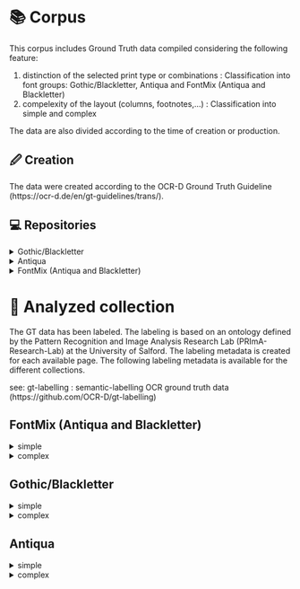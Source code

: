 <div>
   <div id="main">
      <h1>📚 Corpus</h1>
      <p>This corpus includes Ground Truth data compiled considering the following feature:</p>
      <ol>
         <li>distinction of the selected print type or combinations : Classification into font groups: Gothic/Blackletter, Antiqua and FontMix (Antiqua and Blackletter)</li>
         <li>compelexity of the layout (columns, footnotes,...) : Classification into simple and complex</li>
      </ol>
      <p>The data are also divided according to the time of creation or production.</p>
      <h2>🖉 Creation</h2>
      <p>The data were created according to the OCR-D Ground Truth Guideline (https://ocr-d.de/en/gt-guidelines/trans/).</p>
      <h2>💻 Repositories</h2>
      <div id="data">
         <details>
            <summary>Gothic/Blackletter</summary>
            <details>
               <summary>
                  simple
               </summary>
               <ul>
                  <li>https://github.com/tboenig/16_frak_simple</li>
                  <li>https://github.com/tboenig/17_frak_simple</li>
                  <li>https://github.com/tboenig/18_frak_simple</li>
                  <li>https://github.com/tboenig/19_frak_simple</li>
               </ul>
            </details>
            <details>
               <summary>
                  complex
               </summary>
               <ul>
                  <li>https://github.com/tboenig/16_frak_complex</li>
                  <li>https://github.com/tboenig/17_frak_complex</li>
                  <li>https://github.com/tboenig/18_frak_complex</li>
               </ul>
            </details>
         </details>
         <details>
            <summary>Antiqua</summary>
            <details>
               <summary>
                  simple
               </summary>
               <ul>
                  <li>https://github.com/tboenig/16_ant_simple</li>
                  <li>https://github.com/tboenig/18_ant_simple</li>
               </ul>
            </details>
            <details>
               <summary>
                  complex
               </summary>
               <ul>
                  <li>https://github.com/tboenig/16_ant_complex</li>
                  <li>https://github.com/tboenig/19_ant_simple</li>
               </ul>
            </details>
         </details>
         <details>
            <summary>FontMix (Antiqua and Blackletter)</summary>
            <details>
               <summary>
                  fontmix
               </summary>
               <ul>
                  <li>https://github.com/tboenig/17_fontmix_simple</li>
                  <li>https://github.com/tboenig/18_fontmix_complex</li>
               </ul>
            </details>
         </details>
      </div>
   </div>
   <div>
      <h1>📔 Analyzed collection</h1>
      <p>The GT data has been labeled. The labeling is based on an ontology defined by the Pattern Recognition 
                    and Image Analysis Research Lab (PRImA-Research-Lab) at the University of Salford. The labeling metadata 
                    is created for each available page. The following labeling metadata is available for the different collections.</p>
      <p>see: gt-labelling : semantic-labelling OCR ground truth data (https://github.com/OCR-D/gt-labelling)</p>
      <div>
         <h2>FontMix (Antiqua and Blackletter)</h2>
         <div>
            <details>
               <summary>simple</summary>
               <ul>
                  <li>
                     <details>
                        <summary>activityDomain/computing/visual/analysisRecognition/layoutAnalysis</summary>
                        <p>In computer vision, document layout analysis is the process of identifying and categorizing the regions of interest in the scanned image of a text document. A reading system requires the segmentation of text zones from non-textual ones and the arrangement in their correct reading order.

Examples:
Page layout analysis (segmentation into regions, classification into text, graphic, table etc.)

Related:
"OCR": Often used as a synonym for layout analysis and text recognition, but strictly only the text recognition component.</p>
                     </details>
                  </li>
                  <li>
                     <details>
                        <summary>activityDomain/computing/visual/analysisRecognition/ocr</summary>
                        <p/>
                     </details>
                  </li>
                  <li>
                     <details>
                        <summary>activityDomain/computing/visual/analysisRecognition/text</summary>
                        <p>Translation of any kind of depicted symbols to machine readable format

Examples:
OCR
Mathematical equation recognition

Related:
Text processing (separate category)
Table recognition
Map reading</p>
                     </details>
                  </li>
                  <li>
                     <details>
                        <summary>condition/acquisition/method-flaws/imaging/uneven-illumination</summary>
                        <p>Uneven illumination leading to brightness or contrast variations</p>
                     </details>
                  </li>
                  <li>
                     <details>
                        <summary>condition/production-related/document-characteristics/low-contrast</summary>
                        <p>The contrast bwtween the paper and the page content is very low</p>
                     </details>
                  </li>
                  <li>
                     <details>
                        <summary>condition/production-related/document-faults/ink-from-facing</summary>
                        <p>Ink from facing page was transferred to this page</p>
                     </details>
                  </li>
                  <li>
                     <details>
                        <summary>condition/wear/additions/informative/annotations</summary>
                        <p>Annotations regarding the content</p>
                     </details>
                  </li>
                  <li>
                     <details>
                        <summary>content-encoding/structured</summary>
                        <p>E.g. XML</p>
                     </details>
                  </li>
                  <li>
                     <details>
                        <summary>content-type/corpus</summary>
                        <p>
Corpus: a collection of written texts, especially the entire works of a particular author or a body of writing on a particular subject.

Examples:
A text corpus,
An image database</p>
                     </details>
                  </li>
                  <li>
                     <details>
                        <summary>contentOfInterest/visual/graphical</summary>
                        <p>
                        Description coming soon.
                    </p>
                     </details>
                  </li>
                  <li>
                     <details>
                        <summary>contentOfInterest/visual/graphical/separator</summary>
                        <p>
                        Description coming soon.
                    </p>
                     </details>
                  </li>
                  <li>
                     <details>
                        <summary>contentOfInterest/visual/text</summary>
                        <p>
                        Description coming soon.
                    </p>
                     </details>
                  </li>
                  <li>
                     <details>
                        <summary>data-attributes/document-related/structural/running-titles</summary>
                        <p>Titles repeated each page</p>
                     </details>
                  </li>
                  <li>
                     <details>
                        <summary>data-attributes/document-related/visual/text/drop-caps</summary>
                        <p>Drap capitals (large capitals at beginning of paragraph)</p>
                     </details>
                  </li>
                  <li>
                     <details>
                        <summary>data-attributes/document-related/visual/text/font/multi-font/font-sizes</summary>
                        <p>More than one font size used</p>
                     </details>
                  </li>
                  <li>
                     <details>
                        <summary>data-attributes/document-related/visual/text/font/multi-font/typefaces</summary>
                        <p>More than one typeface used</p>
                     </details>
                  </li>
                  <li>
                     <details>
                        <summary>data-attributes/document-related/visual/text/font/typeface/antiqua</summary>
                        <p>Antiqua font (more modern)</p>
                     </details>
                  </li>
                  <li>
                     <details>
                        <summary>data-attributes/document-related/visual/text/font/typeface/blackletter</summary>
                        <p>Blackletter, gothic, Fraktur</p>
                     </details>
                  </li>
                  <li>
                     <details>
                        <summary>data-attributes/language/mixed</summary>
                        <p>More than one language used</p>
                     </details>
                  </li>
                  <li>
                     <details>
                        <summary>granularity/logical/document-related/paragraph</summary>
                        <p>
                        Description coming soon.
                    </p>
                     </details>
                  </li>
                  <li>
                     <details>
                        <summary>granularity/physical/document-related/page</summary>
                        <p>
                        Description coming soon.
                    </p>
                     </details>
                  </li>
                  <li>
                     <details>
                        <summary>granularity/physical/document-related/region</summary>
                        <p>Region, zone, block</p>
                     </details>
                  </li>
                  <li>
                     <details>
                        <summary>granularity/physical/document-related/text-line</summary>
                        <p>
                        Description coming soon.
                    </p>
                     </details>
                  </li>
                  <li>
                     <details>
                        <summary>granularity/physical/document-related/word</summary>
                        <p>Word or partial word, if separated by line break, for example</p>
                     </details>
                  </li>
                  <li>
                     <details>
                        <summary>platform/platform-independent</summary>
                        <p>
                        Description coming soon.
                    </p>
                     </details>
                  </li>
               </ul>
            </details>
         </div>
         <div>
            <details>
               <summary>complex</summary>
               <ul>
                  <li>
                     <details>
                        <summary>activityDomain/computing/visual/analysisRecognition/layoutAnalysis</summary>
                        <p>In computer vision, document layout analysis is the process of identifying and categorizing the regions of interest in the scanned image of a text document. A reading system requires the segmentation of text zones from non-textual ones and the arrangement in their correct reading order.

Examples:
Page layout analysis (segmentation into regions, classification into text, graphic, table etc.)

Related:
"OCR": Often used as a synonym for layout analysis and text recognition, but strictly only the text recognition component.</p>
                     </details>
                  </li>
                  <li>
                     <details>
                        <summary>activityDomain/computing/visual/analysisRecognition/ocr</summary>
                        <p/>
                     </details>
                  </li>
                  <li>
                     <details>
                        <summary>activityDomain/computing/visual/analysisRecognition/text</summary>
                        <p>Translation of any kind of depicted symbols to machine readable format

Examples:
OCR
Mathematical equation recognition

Related:
Text processing (separate category)
Table recognition
Map reading</p>
                     </details>
                  </li>
                  <li>
                     <details>
                        <summary>condition/acquisition/content-or-background/included-objects/preceeding-or-proceeding</summary>
                        <p>Part of preceeding or succeeding object included (e.g. other page)</p>
                     </details>
                  </li>
                  <li>
                     <details>
                        <summary>condition/acquisition/geometric/page-curl</summary>
                        <p>Visible page curl (e.g. book scanning)</p>
                     </details>
                  </li>
                  <li>
                     <details>
                        <summary>condition/acquisition/geometric/perspective-distortions</summary>
                        <p>Perspective distortions (e.g. due to camera-based acquisition)</p>
                     </details>
                  </li>
                  <li>
                     <details>
                        <summary>condition/acquisition/method-flaws/imaging/uneven-illumination</summary>
                        <p>Uneven illumination leading to brightness or contrast variations</p>
                     </details>
                  </li>
                  <li>
                     <details>
                        <summary>condition/production-related/document-characteristics/low-contrast</summary>
                        <p>The contrast bwtween the paper and the page content is very low</p>
                     </details>
                  </li>
                  <li>
                     <details>
                        <summary>condition/production-related/document-faults/ink-from-facing</summary>
                        <p>Ink from facing page was transferred to this page</p>
                     </details>
                  </li>
                  <li>
                     <details>
                        <summary>content-encoding/structured</summary>
                        <p>E.g. XML</p>
                     </details>
                  </li>
                  <li>
                     <details>
                        <summary>content-type/corpus</summary>
                        <p>
Corpus: a collection of written texts, especially the entire works of a particular author or a body of writing on a particular subject.

Examples:
A text corpus,
An image database</p>
                     </details>
                  </li>
                  <li>
                     <details>
                        <summary>contentOfInterest/visual/graphical/separator</summary>
                        <p>
                        Description coming soon.
                    </p>
                     </details>
                  </li>
                  <li>
                     <details>
                        <summary>contentOfInterest/visual/text</summary>
                        <p>
                        Description coming soon.
                    </p>
                     </details>
                  </li>
                  <li>
                     <details>
                        <summary>data-attributes/document-related/structural/footnote-continued</summary>
                        <p/>
                     </details>
                  </li>
                  <li>
                     <details>
                        <summary>data-attributes/document-related/structural/footnotes</summary>
                        <p>Footnotes at bottom of page</p>
                     </details>
                  </li>
                  <li>
                     <details>
                        <summary>data-attributes/document-related/structural/running-titles</summary>
                        <p>Titles repeated each page</p>
                     </details>
                  </li>
                  <li>
                     <details>
                        <summary>data-attributes/document-related/visual/text/drop-caps</summary>
                        <p>Drap capitals (large capitals at beginning of paragraph)</p>
                     </details>
                  </li>
                  <li>
                     <details>
                        <summary>data-attributes/document-related/visual/text/font/multi-font/font-sizes</summary>
                        <p>More than one font size used</p>
                     </details>
                  </li>
                  <li>
                     <details>
                        <summary>data-attributes/document-related/visual/text/font/multi-font/typefaces</summary>
                        <p>More than one typeface used</p>
                     </details>
                  </li>
                  <li>
                     <details>
                        <summary>data-attributes/document-related/visual/text/font/typeface/antiqua</summary>
                        <p>Antiqua font (more modern)</p>
                     </details>
                  </li>
                  <li>
                     <details>
                        <summary>data-attributes/document-related/visual/text/font/typeface/blackletter</summary>
                        <p>Blackletter, gothic, Fraktur</p>
                     </details>
                  </li>
                  <li>
                     <details>
                        <summary>data-attributes/language/mixed</summary>
                        <p>More than one language used</p>
                     </details>
                  </li>
                  <li>
                     <details>
                        <summary>granularity/logical/document-related/paragraph</summary>
                        <p>
                        Description coming soon.
                    </p>
                     </details>
                  </li>
                  <li>
                     <details>
                        <summary>granularity/physical/document-related/page</summary>
                        <p>
                        Description coming soon.
                    </p>
                     </details>
                  </li>
                  <li>
                     <details>
                        <summary>granularity/physical/document-related/region</summary>
                        <p>Region, zone, block</p>
                     </details>
                  </li>
                  <li>
                     <details>
                        <summary>granularity/physical/document-related/text-line</summary>
                        <p>
                        Description coming soon.
                    </p>
                     </details>
                  </li>
                  <li>
                     <details>
                        <summary>granularity/physical/document-related/word</summary>
                        <p>Word or partial word, if separated by line break, for example</p>
                     </details>
                  </li>
                  <li>
                     <details>
                        <summary>platform/platform-independent</summary>
                        <p>
                        Description coming soon.
                    </p>
                     </details>
                  </li>
               </ul>
            </details>
         </div>
      </div>
      <div>
         <h2>Gothic/Blackletter</h2>
         <div>
            <details>
               <summary>simple</summary>
               <ul>
                  <li>
                     <details>
                        <summary>activityDomain/computing/visual/analysisRecognition/layoutAnalysis</summary>
                        <p>In computer vision, document layout analysis is the process of identifying and categorizing the regions of interest in the scanned image of a text document. A reading system requires the segmentation of text zones from non-textual ones and the arrangement in their correct reading order.

Examples:
Page layout analysis (segmentation into regions, classification into text, graphic, table etc.)

Related:
"OCR": Often used as a synonym for layout analysis and text recognition, but strictly only the text recognition component.</p>
                     </details>
                  </li>
                  <li>
                     <details>
                        <summary>activityDomain/computing/visual/analysisRecognition/ocr</summary>
                        <p/>
                     </details>
                  </li>
                  <li>
                     <details>
                        <summary>activityDomain/computing/visual/analysisRecognition/text</summary>
                        <p>Translation of any kind of depicted symbols to machine readable format

Examples:
OCR
Mathematical equation recognition

Related:
Text processing (separate category)
Table recognition
Map reading</p>
                     </details>
                  </li>
                  <li>
                     <details>
                        <summary>condition/acquisition/geometric/page-curl</summary>
                        <p>Visible page curl (e.g. book scanning)</p>
                     </details>
                  </li>
                  <li>
                     <details>
                        <summary>condition/acquisition/geometric/perspective-distortions</summary>
                        <p>Perspective distortions (e.g. due to camera-based acquisition)</p>
                     </details>
                  </li>
                  <li>
                     <details>
                        <summary>condition/ageing/warping</summary>
                        <p>Arbitrary warping (e.g. due to moisture)</p>
                     </details>
                  </li>
                  <li>
                     <details>
                        <summary>condition/production-related/document-faults/ink-from-facing</summary>
                        <p>Ink from facing page was transferred to this page</p>
                     </details>
                  </li>
                  <li>
                     <details>
                        <summary>condition/wear/additions/informative/annotations</summary>
                        <p>Annotations regarding the content</p>
                     </details>
                  </li>
                  <li>
                     <details>
                        <summary>condition/wear/medium-damage/stains</summary>
                        <p>Noticeable stains on medium</p>
                     </details>
                  </li>
                  <li>
                     <details>
                        <summary>content-encoding/structured</summary>
                        <p>E.g. XML</p>
                     </details>
                  </li>
                  <li>
                     <details>
                        <summary>content-type/corpus</summary>
                        <p>
Corpus: a collection of written texts, especially the entire works of a particular author or a body of writing on a particular subject.

Examples:
A text corpus,
An image database</p>
                     </details>
                  </li>
                  <li>
                     <details>
                        <summary>contentOfInterest/visual/graphical</summary>
                        <p>
                        Description coming soon.
                    </p>
                     </details>
                  </li>
                  <li>
                     <details>
                        <summary>contentOfInterest/visual/graphical/separator</summary>
                        <p>
                        Description coming soon.
                    </p>
                     </details>
                  </li>
                  <li>
                     <details>
                        <summary>contentOfInterest/visual/text</summary>
                        <p>
                        Description coming soon.
                    </p>
                     </details>
                  </li>
                  <li>
                     <details>
                        <summary>data-attributes/document-related/structural/running-titles</summary>
                        <p>Titles repeated each page</p>
                     </details>
                  </li>
                  <li>
                     <details>
                        <summary>data-attributes/document-related/visual/text/drop-caps</summary>
                        <p>Drap capitals (large capitals at beginning of paragraph)</p>
                     </details>
                  </li>
                  <li>
                     <details>
                        <summary>data-attributes/document-related/visual/text/font/multi-font/font-sizes</summary>
                        <p>More than one font size used</p>
                     </details>
                  </li>
                  <li>
                     <details>
                        <summary>data-attributes/document-related/visual/text/font/multi-font/typefaces</summary>
                        <p>More than one typeface used</p>
                     </details>
                  </li>
                  <li>
                     <details>
                        <summary>data-attributes/document-related/visual/text/font/typeface/antiqua</summary>
                        <p>Antiqua font (more modern)</p>
                     </details>
                  </li>
                  <li>
                     <details>
                        <summary>data-attributes/document-related/visual/text/font/typeface/blackletter</summary>
                        <p>Blackletter, gothic, Fraktur</p>
                     </details>
                  </li>
                  <li>
                     <details>
                        <summary>granularity/logical/document-related/paragraph</summary>
                        <p>
                        Description coming soon.
                    </p>
                     </details>
                  </li>
                  <li>
                     <details>
                        <summary>granularity/physical/document-related/page</summary>
                        <p>
                        Description coming soon.
                    </p>
                     </details>
                  </li>
                  <li>
                     <details>
                        <summary>granularity/physical/document-related/region</summary>
                        <p>Region, zone, block</p>
                     </details>
                  </li>
                  <li>
                     <details>
                        <summary>granularity/physical/document-related/text-line</summary>
                        <p>
                        Description coming soon.
                    </p>
                     </details>
                  </li>
                  <li>
                     <details>
                        <summary>granularity/physical/document-related/word</summary>
                        <p>Word or partial word, if separated by line break, for example</p>
                     </details>
                  </li>
                  <li>
                     <details>
                        <summary>platform/platform-independent</summary>
                        <p>
                        Description coming soon.
                    </p>
                     </details>
                  </li>
               </ul>
            </details>
         </div>
         <div>
            <details>
               <summary>complex</summary>
               <ul>
                  <li>
                     <details>
                        <summary>activityDomain/computing/visual/analysisRecognition/layoutAnalysis</summary>
                        <p>In computer vision, document layout analysis is the process of identifying and categorizing the regions of interest in the scanned image of a text document. A reading system requires the segmentation of text zones from non-textual ones and the arrangement in their correct reading order.

Examples:
Page layout analysis (segmentation into regions, classification into text, graphic, table etc.)

Related:
"OCR": Often used as a synonym for layout analysis and text recognition, but strictly only the text recognition component.</p>
                     </details>
                  </li>
                  <li>
                     <details>
                        <summary>activityDomain/computing/visual/analysisRecognition/ocr</summary>
                        <p/>
                     </details>
                  </li>
                  <li>
                     <details>
                        <summary>activityDomain/computing/visual/analysisRecognition/text</summary>
                        <p>Translation of any kind of depicted symbols to machine readable format

Examples:
OCR
Mathematical equation recognition

Related:
Text processing (separate category)
Table recognition
Map reading</p>
                     </details>
                  </li>
                  <li>
                     <details>
                        <summary>condition/acquisition/content-or-background/included-objects/preceeding-or-proceeding</summary>
                        <p>Part of preceeding or succeeding object included (e.g. other page)</p>
                     </details>
                  </li>
                  <li>
                     <details>
                        <summary>condition/acquisition/geometric/page-curl</summary>
                        <p>Visible page curl (e.g. book scanning)</p>
                     </details>
                  </li>
                  <li>
                     <details>
                        <summary>condition/acquisition/geometric/perspective-distortions</summary>
                        <p>Perspective distortions (e.g. due to camera-based acquisition)</p>
                     </details>
                  </li>
                  <li>
                     <details>
                        <summary>condition/acquisition/method-flaws/imaging/uneven-illumination</summary>
                        <p>Uneven illumination leading to brightness or contrast variations</p>
                     </details>
                  </li>
                  <li>
                     <details>
                        <summary>condition/ageing/warping</summary>
                        <p>Arbitrary warping (e.g. due to moisture)</p>
                     </details>
                  </li>
                  <li>
                     <details>
                        <summary>condition/production-related/document-characteristics/low-contrast</summary>
                        <p>The contrast bwtween the paper and the page content is very low</p>
                     </details>
                  </li>
                  <li>
                     <details>
                        <summary>condition/production-related/document-faults/ink-from-facing</summary>
                        <p>Ink from facing page was transferred to this page</p>
                     </details>
                  </li>
                  <li>
                     <details>
                        <summary>condition/wear/additions/informative/annotations</summary>
                        <p>Annotations regarding the content</p>
                     </details>
                  </li>
                  <li>
                     <details>
                        <summary>condition/wear/additions/informative/stamps</summary>
                        <p>The medium was stamped</p>
                     </details>
                  </li>
                  <li>
                     <details>
                        <summary>condition/wear/medium-damage/stains</summary>
                        <p>Noticeable stains on medium</p>
                     </details>
                  </li>
                  <li>
                     <details>
                        <summary>content-encoding/structured</summary>
                        <p>E.g. XML</p>
                     </details>
                  </li>
                  <li>
                     <details>
                        <summary>content-type/corpus</summary>
                        <p>
Corpus: a collection of written texts, especially the entire works of a particular author or a body of writing on a particular subject.

Examples:
A text corpus,
An image database</p>
                     </details>
                  </li>
                  <li>
                     <details>
                        <summary>contentOfInterest/visual/composite/music</summary>
                        <p>
                        Description coming soon.
                    </p>
                     </details>
                  </li>
                  <li>
                     <details>
                        <summary>contentOfInterest/visual/graphical</summary>
                        <p>
                        Description coming soon.
                    </p>
                     </details>
                  </li>
                  <li>
                     <details>
                        <summary>contentOfInterest/visual/graphical/separator</summary>
                        <p>
                        Description coming soon.
                    </p>
                     </details>
                  </li>
                  <li>
                     <details>
                        <summary>contentOfInterest/visual/text</summary>
                        <p>
                        Description coming soon.
                    </p>
                     </details>
                  </li>
                  <li>
                     <details>
                        <summary>data-attributes/document-related/structural/footnotes</summary>
                        <p>Footnotes at bottom of page</p>
                     </details>
                  </li>
                  <li>
                     <details>
                        <summary>data-attributes/document-related/structural/running-titles</summary>
                        <p>Titles repeated each page</p>
                     </details>
                  </li>
                  <li>
                     <details>
                        <summary>data-attributes/document-related/visual/decorations</summary>
                        <p>Decorations of some kind</p>
                     </details>
                  </li>
                  <li>
                     <details>
                        <summary>data-attributes/document-related/visual/illustrations</summary>
                        <p>Illustrations in content</p>
                     </details>
                  </li>
                  <li>
                     <details>
                        <summary>data-attributes/document-related/visual/illustrations/multi-colour</summary>
                        <p>Multi-colour illustrations in content</p>
                     </details>
                  </li>
                  <li>
                     <details>
                        <summary>data-attributes/document-related/visual/text/drop-caps</summary>
                        <p>Drap capitals (large capitals at beginning of paragraph)</p>
                     </details>
                  </li>
                  <li>
                     <details>
                        <summary>data-attributes/document-related/visual/text/font/multi-font/font-sizes</summary>
                        <p>More than one font size used</p>
                     </details>
                  </li>
                  <li>
                     <details>
                        <summary>data-attributes/document-related/visual/text/font/multi-font/typefaces</summary>
                        <p>More than one typeface used</p>
                     </details>
                  </li>
                  <li>
                     <details>
                        <summary>data-attributes/document-related/visual/text/font/typeface/antiqua</summary>
                        <p>Antiqua font (more modern)</p>
                     </details>
                  </li>
                  <li>
                     <details>
                        <summary>data-attributes/document-related/visual/text/font/typeface/blackletter</summary>
                        <p>Blackletter, gothic, Fraktur</p>
                     </details>
                  </li>
                  <li>
                     <details>
                        <summary>data-attributes/language/mixed</summary>
                        <p>More than one language used</p>
                     </details>
                  </li>
                  <li>
                     <details>
                        <summary>granularity/logical/document-related/paragraph</summary>
                        <p>
                        Description coming soon.
                    </p>
                     </details>
                  </li>
                  <li>
                     <details>
                        <summary>granularity/physical/document-related/page</summary>
                        <p>
                        Description coming soon.
                    </p>
                     </details>
                  </li>
                  <li>
                     <details>
                        <summary>granularity/physical/document-related/region</summary>
                        <p>Region, zone, block</p>
                     </details>
                  </li>
                  <li>
                     <details>
                        <summary>granularity/physical/document-related/text-line</summary>
                        <p>
                        Description coming soon.
                    </p>
                     </details>
                  </li>
                  <li>
                     <details>
                        <summary>granularity/physical/document-related/word</summary>
                        <p>Word or partial word, if separated by line break, for example</p>
                     </details>
                  </li>
                  <li>
                     <details>
                        <summary>platform/platform-independent</summary>
                        <p>
                        Description coming soon.
                    </p>
                     </details>
                  </li>
               </ul>
            </details>
         </div>
      </div>
      <div>
         <h2>Antiqua</h2>
         <div>
            <details>
               <summary>simple</summary>
               <ul>
                  <li>
                     <details>
                        <summary>activityDomain/computing/visual/analysisRecognition/layoutAnalysis</summary>
                        <p>In computer vision, document layout analysis is the process of identifying and categorizing the regions of interest in the scanned image of a text document. A reading system requires the segmentation of text zones from non-textual ones and the arrangement in their correct reading order.

Examples:
Page layout analysis (segmentation into regions, classification into text, graphic, table etc.)

Related:
"OCR": Often used as a synonym for layout analysis and text recognition, but strictly only the text recognition component.</p>
                     </details>
                  </li>
                  <li>
                     <details>
                        <summary>activityDomain/computing/visual/analysisRecognition/ocr</summary>
                        <p/>
                     </details>
                  </li>
                  <li>
                     <details>
                        <summary>activityDomain/computing/visual/analysisRecognition/text</summary>
                        <p>Translation of any kind of depicted symbols to machine readable format

Examples:
OCR
Mathematical equation recognition

Related:
Text processing (separate category)
Table recognition
Map reading</p>
                     </details>
                  </li>
                  <li>
                     <details>
                        <summary>condition/production-related/document-faults/ink-from-facing</summary>
                        <p>Ink from facing page was transferred to this page</p>
                     </details>
                  </li>
                  <li>
                     <details>
                        <summary>condition/wear/medium-damage/stains</summary>
                        <p>Noticeable stains on medium</p>
                     </details>
                  </li>
                  <li>
                     <details>
                        <summary>content-encoding/structured</summary>
                        <p>E.g. XML</p>
                     </details>
                  </li>
                  <li>
                     <details>
                        <summary>content-type/corpus</summary>
                        <p>
Corpus: a collection of written texts, especially the entire works of a particular author or a body of writing on a particular subject.

Examples:
A text corpus,
An image database</p>
                     </details>
                  </li>
                  <li>
                     <details>
                        <summary>contentOfInterest/visual/graphical/separator</summary>
                        <p>
                        Description coming soon.
                    </p>
                     </details>
                  </li>
                  <li>
                     <details>
                        <summary>contentOfInterest/visual/text</summary>
                        <p>
                        Description coming soon.
                    </p>
                     </details>
                  </li>
                  <li>
                     <details>
                        <summary>data-attributes/document-related/visual/text/drop-caps</summary>
                        <p>Drap capitals (large capitals at beginning of paragraph)</p>
                     </details>
                  </li>
                  <li>
                     <details>
                        <summary>data-attributes/document-related/visual/text/font/multi-font/font-sizes</summary>
                        <p>More than one font size used</p>
                     </details>
                  </li>
                  <li>
                     <details>
                        <summary>data-attributes/document-related/visual/text/font/typeface/antiqua</summary>
                        <p>Antiqua font (more modern)</p>
                     </details>
                  </li>
                  <li>
                     <details>
                        <summary>data-attributes/document-related/visual/text/font/typeface/blackletter</summary>
                        <p>Blackletter, gothic, Fraktur</p>
                     </details>
                  </li>
                  <li>
                     <details>
                        <summary>granularity/logical/document-related/paragraph</summary>
                        <p>
                        Description coming soon.
                    </p>
                     </details>
                  </li>
                  <li>
                     <details>
                        <summary>granularity/physical/document-related/page</summary>
                        <p>
                        Description coming soon.
                    </p>
                     </details>
                  </li>
                  <li>
                     <details>
                        <summary>granularity/physical/document-related/region</summary>
                        <p>Region, zone, block</p>
                     </details>
                  </li>
                  <li>
                     <details>
                        <summary>granularity/physical/document-related/text-line</summary>
                        <p>
                        Description coming soon.
                    </p>
                     </details>
                  </li>
                  <li>
                     <details>
                        <summary>granularity/physical/document-related/word</summary>
                        <p>Word or partial word, if separated by line break, for example</p>
                     </details>
                  </li>
                  <li>
                     <details>
                        <summary>platform/platform-independent</summary>
                        <p>
                        Description coming soon.
                    </p>
                     </details>
                  </li>
               </ul>
            </details>
         </div>
         <div>
            <details>
               <summary>complex</summary>
               <ul>
                  <li>
                     <details>
                        <summary>activityDomain/computing/visual/analysisRecognition/layoutAnalysis</summary>
                        <p>In computer vision, document layout analysis is the process of identifying and categorizing the regions of interest in the scanned image of a text document. A reading system requires the segmentation of text zones from non-textual ones and the arrangement in their correct reading order.

Examples:
Page layout analysis (segmentation into regions, classification into text, graphic, table etc.)

Related:
"OCR": Often used as a synonym for layout analysis and text recognition, but strictly only the text recognition component.</p>
                     </details>
                  </li>
                  <li>
                     <details>
                        <summary>activityDomain/computing/visual/analysisRecognition/ocr</summary>
                        <p/>
                     </details>
                  </li>
                  <li>
                     <details>
                        <summary>activityDomain/computing/visual/analysisRecognition/text</summary>
                        <p>Translation of any kind of depicted symbols to machine readable format

Examples:
OCR
Mathematical equation recognition

Related:
Text processing (separate category)
Table recognition
Map reading</p>
                     </details>
                  </li>
                  <li>
                     <details>
                        <summary>condition/production-related/document-faults/ink-from-facing</summary>
                        <p>Ink from facing page was transferred to this page</p>
                     </details>
                  </li>
                  <li>
                     <details>
                        <summary>condition/wear/additions/informative/annotations</summary>
                        <p>Annotations regarding the content</p>
                     </details>
                  </li>
                  <li>
                     <details>
                        <summary>condition/wear/medium-damage/stains</summary>
                        <p>Noticeable stains on medium</p>
                     </details>
                  </li>
                  <li>
                     <details>
                        <summary>content-encoding/structured</summary>
                        <p>E.g. XML</p>
                     </details>
                  </li>
                  <li>
                     <details>
                        <summary>content-type/corpus</summary>
                        <p>
Corpus: a collection of written texts, especially the entire works of a particular author or a body of writing on a particular subject.

Examples:
A text corpus,
An image database</p>
                     </details>
                  </li>
                  <li>
                     <details>
                        <summary>contentOfInterest/visual/text</summary>
                        <p>
                        Description coming soon.
                    </p>
                     </details>
                  </li>
                  <li>
                     <details>
                        <summary>data-attributes/document-related/structural/footnote-continued</summary>
                        <p/>
                     </details>
                  </li>
                  <li>
                     <details>
                        <summary>data-attributes/document-related/structural/footnotes</summary>
                        <p>Footnotes at bottom of page</p>
                     </details>
                  </li>
                  <li>
                     <details>
                        <summary>data-attributes/document-related/structural/running-titles</summary>
                        <p>Titles repeated each page</p>
                     </details>
                  </li>
                  <li>
                     <details>
                        <summary>data-attributes/document-related/visual/text/drop-caps</summary>
                        <p>Drap capitals (large capitals at beginning of paragraph)</p>
                     </details>
                  </li>
                  <li>
                     <details>
                        <summary>data-attributes/document-related/visual/text/font/multi-font/font-sizes</summary>
                        <p>More than one font size used</p>
                     </details>
                  </li>
                  <li>
                     <details>
                        <summary>data-attributes/document-related/visual/text/font/multi-font/typefaces</summary>
                        <p>More than one typeface used</p>
                     </details>
                  </li>
                  <li>
                     <details>
                        <summary>data-attributes/document-related/visual/text/font/typeface/antiqua</summary>
                        <p>Antiqua font (more modern)</p>
                     </details>
                  </li>
                  <li>
                     <details>
                        <summary>data-attributes/document-related/visual/text/font/typeface/blackletter</summary>
                        <p>Blackletter, gothic, Fraktur</p>
                     </details>
                  </li>
                  <li>
                     <details>
                        <summary>data-attributes/language/mixed</summary>
                        <p>More than one language used</p>
                     </details>
                  </li>
                  <li>
                     <details>
                        <summary>granularity/logical/document-related/paragraph</summary>
                        <p>
                        Description coming soon.
                    </p>
                     </details>
                  </li>
                  <li>
                     <details>
                        <summary>granularity/physical/document-related/page</summary>
                        <p>
                        Description coming soon.
                    </p>
                     </details>
                  </li>
                  <li>
                     <details>
                        <summary>granularity/physical/document-related/region</summary>
                        <p>Region, zone, block</p>
                     </details>
                  </li>
                  <li>
                     <details>
                        <summary>granularity/physical/document-related/text-line</summary>
                        <p>
                        Description coming soon.
                    </p>
                     </details>
                  </li>
                  <li>
                     <details>
                        <summary>granularity/physical/document-related/word</summary>
                        <p>Word or partial word, if separated by line break, for example</p>
                     </details>
                  </li>
                  <li>
                     <details>
                        <summary>platform/platform-independent</summary>
                        <p>
                        Description coming soon.
                    </p>
                     </details>
                  </li>
               </ul>
            </details>
         </div>
      </div>
   </div>
</div>
